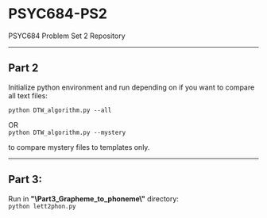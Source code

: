 # PSYC684-PS2
PSYC684 Problem Set 2 Repository

***

## Part 2

Initialize python environment and run depending on if you want to compare all text files:
  
`python DTW_algorithm.py --all`  

OR  
`python DTW_algorithm.py --mystery`  
  
to compare mystery files to templates only.
***
## Part 3:

Run in **"\Part3_Grapheme_to_phoneme\\"** directory:  
`python lett2phon.py`
